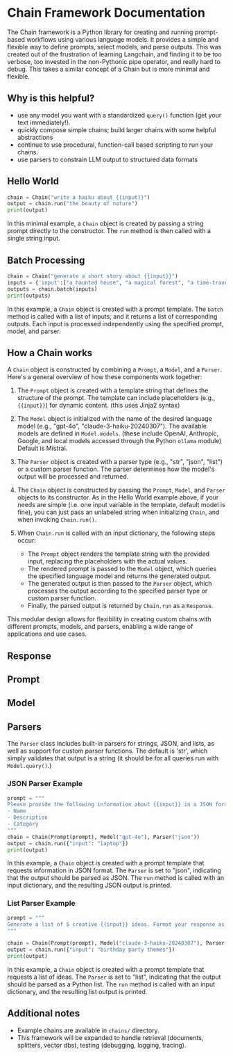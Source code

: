 # Chain Framework Documentation

The Chain framework is a Python library for creating and running prompt-based workflows using various language models. It provides a simple and flexible way to define prompts, select models, and parse outputs. This was created out of the frustration of learning Langchain, and finding it to be too verbose, too invested in the non-Pythonic pipe operator, and really hard to debug. This takes a similar concept of a Chain but is more minimal and flexible.

## Why is this helpful?
- use any model you want with a standardized `query()` function (get your text immediately!).
- quickly compose simple chains; build larger chains with some helpful abstractions
- continue to use procedural, function-call based scripting to run your chains.
- use parsers to constrain LLM output to structured data formats

## Hello World
```python
chain = Chain("write a haiku about {{input}}")
output = chain.run("the beauty of nature")
print(output)
```

In this minimal example, a `Chain` object is created by passing a string prompt directly to the constructor. The `run` method is then called with a single string input.

## Batch Processing
```python
chain = Chain("generate a short story about {{input}}")
inputs = {'input':["a haunted house", "a magical forest", "a time-traveling adventure"]}
outputs = chain.batch(inputs)
print(outputs)
```

In this example, a `Chain` object is created with a prompt template. The `batch` method is called with a list of inputs, and it returns a list of corresponding outputs. Each input is processed independently using the specified prompt, model, and parser.

## How a Chain works
A `Chain` object is constructed by combining a `Prompt`, a `Model`, and a `Parser`. Here's a general overview of how these components work together:

1. The `Prompt` object is created with a template string that defines the structure of the prompt. The template can include placeholders (e.g., `{{input}}`) for dynamic content. (this uses Jinja2 syntax)

2. The `Model` object is initialized with the name of the desired language model (e.g., "gpt-4o", "claude-3-haiku-20240307"). The available models are defined in `Model.models`. (these include OpenAI, Anthropic, Google, and local models accessed through the Python `ollama` module) Default is Mistral.

3. The `Parser` object is created with a parser type (e.g., "str", "json", "list") or a custom parser function. The parser determines how the model's output will be processed and returned.

4. The `Chain` object is constructed by passing the `Prompt`, `Model`, and `Parser` objects to its constructor. As in the Hello World example above, if your needs are simple (i.e. one input variable in the template, default model is fine), you can just pass an unlabeled string when initializing `Chain`, and when invoking `Chain.run()`.

5. When `Chain.run` is called with an input dictionary, the following steps occur:
   - The `Prompt` object renders the template string with the provided input, replacing the placeholders with the actual values.
   - The rendered prompt is passed to the `Model` object, which queries the specified language model and returns the generated output.
   - The generated output is then passed to the `Parser` object, which processes the output according to the specified parser type or custom parser function.
   - Finally, the parsed output is returned by `Chain.run` as a `Response`.

This modular design allows for flexibility in creating custom chains with different prompts, models, and parsers, enabling a wide range of applications and use cases.

## Response

## Prompt

## Model

## Parsers

The `Parser` class includes built-in parsers for strings, JSON, and lists, as well as support for custom parser functions. The default is 'str', which simply validates that output is a string (it should be for all queries run with `Model.query()`.)

### JSON Parser Example
```python
prompt = """
Please provide the following information about {{input}} in a JSON format:
- Name
- Description
- Category
"""
chain = Chain(Prompt(prompt), Model("gpt-4o"), Parser("json"))
output = chain.run({"input": "laptop"})
print(output)
```

In this example, a `Chain` object is created with a prompt template that requests information in JSON format. The `Parser` is set to "json", indicating that the output should be parsed as JSON. The `run` method is called with an input dictionary, and the resulting JSON output is printed.

### List Parser Example
```python
prompt = """
Generate a list of 5 creative {{input}} ideas. Format your response as a Python list.
"""

chain = Chain(Prompt(prompt), Model("claude-3-haiku-20240307"), Parser('list'))
output = chain.run({"input": "birthday party themes"})
print(output)
```

In this example, a `Chain` object is created with a prompt template that requests a list of ideas. The `Parser` is set to "list", indicating that the output should be parsed as a Python list. The `run` method is called with an input dictionary, and the resulting list output is printed.

## Additional notes
- Example chains are available in `chains/` directory.
- This framework will be expanded to handle retrieval (documents, splitters, vector dbs), testing (debugging, logging, tracing).
